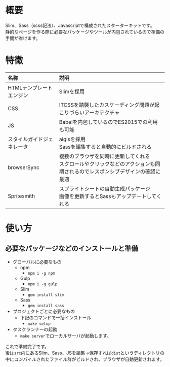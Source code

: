 # 概要
Slim、Sass（scss記法）、Javascriptで構成されたスターターキットです。  
静的なページを作る際に必要なパッケージやツールが内包されているので準備の手間が省けます。

# 特徴

|名称|説明|
|:--|:--|
|HTMLテンプレートエンジン|Slimを採用|
|CSS|ITCSSを踏襲したカスケーディング問題が起こりづらいアーキテクチャ|
|JS|Babelを内包しているのでES2015での利用も可能|
|スタイルガイドジェネレータ|aigisを採用<br>Sassを編集すると自動的にビルドされる|
|browserSync|複数のブラウザを同時に更新してくれる<br>スクロールやクリックなどのアクションも同期されるのでレスポンシブデザインの確認に最適|
|Spritesmith|スプライトシートの自動生成パッケージ<br>画像を更新するとSassもアップデートしてくれる|

# 使い方
## 必要なパッケージなどのインストールと準備
- グローバルに必要なもの
  - npm
    - `npm i -g npm`
  - Gulp
    - `npm i -g gulp`
  - Slim
    - `gem install slim`
  - Sass
    - `gem install sass`
- プロジェクトごとに必要なもの
  - 下記のコマンドで一括インストール
    - `make setup`
- タスクランナーの起動
  - `make server`でローカルサーバが起動します。  

これで準備完了です。  
後は`src`内にあるSlim、Sass、JSを編集→保存すれば`dist`というディレクトリの中にコンパイルされたファイル群がビルドされ、ブラウザが自動更新されます。
